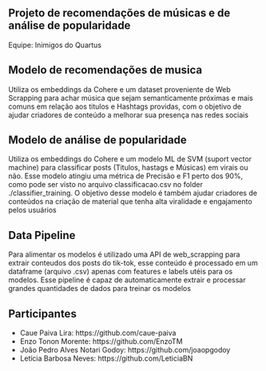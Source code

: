 ## Projeto de recomendações de músicas e de análise de popularidade
Equipe: Inimigos do Quartus

## Modelo de recomendações de musica

Utiliza os embeddings da Cohere e um dataset proveniente de Web Scrapping para achar música que sejam semanticamente próximas e mais comuns em relação aos titulos e Hashtags providas, com o objetivo de ajudar criadores de conteúdo a melhorar sua presença nas redes sociais 

## Modelo de análise de popularidade

Utiliza os embeddings do Cohere e um modelo ML de SVM (suport vector machine) para classificar posts (Titulos, hastags e Músicas) em virais ou não. Esse modelo atingiu uma métrica de Precisão e F1 perto dos 90%, como pode ser visto no arquivo classificacao.csv no folder ./classifier_training. O objetivo desse modelo é também ajudar criadores de conteúdos na criação de material que tenha alta viralidade e engajamento pelos usuários

## Data Pipeline
Para alimentar os modelos é utilizado uma API de web_scrapping para extrair conteudos dos posts do tik-tok, esse conteúdo é processado em um dataframe (arquivo .csv) apenas com features e labels utéis para os modelos. Esse pipeline é capaz de automaticamente extrair e processar grandes quantidades de dados para treinar os modelos

## Participantes
<ul>
  <li>Caue Paiva Lira: https://github.com/caue-paiva</li>
  <li>Enzo Tonon Morente: https://github.com/EnzoTM</li>
  <li>João Pedro Alves Notari Godoy: https://github.com/joaopgodoy</li>
  <li>Letícia Barbosa Neves: https://github.com/LeticiaBN</li>
</ul>
